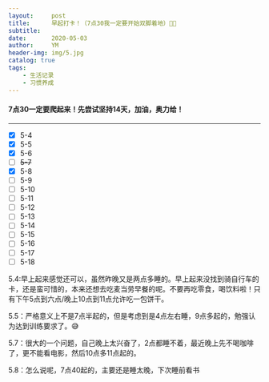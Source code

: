 ```yaml
---
layout:     post
title:      早起打卡！（7点30我一定要开始双脚着地）🥱💪
subtitle:   
date:       2020-05-03
author:     YM
header-img: img/5.jpg
catalog: true
tags:
    - 生活记录
    - 习惯养成
---
```


#### 7点30一定要爬起来！先尝试坚持14天，加油，奥力给！

------



- [x] 5-4
- [x] 5-5
- [x] 5-6
- [ ] ~~5-7~~
- [x] 5-8
- [ ] 5-9
- [ ] 5-10
- [ ] 5-11
- [ ] 5-12
- [ ] 5-13
- [ ] 5-14
- [ ] 5-15
- [ ] 5-16
- [ ] 5-17
- [ ] 5-18

5.4:早上起来感觉还可以，虽然昨晚又是两点多睡的。早上起来没找到骑自行车的卡，还是蛮可惜的，本来还想去吃麦当劳早餐的呢。不要再吃零食，喝饮料啦！只有下午5点到六点/晚上10点到11点允许吃一包饼干。

5.5：严格意义上不是7点半起的，但是考虑到是4点左右睡，9点多起的，勉强认为达到训练要求了。😅

5.7：很大的一个问题，自己晚上太兴奋了，2点都睡不着，最近晚上先不喝咖啡了，更不能看电影，然后10点多11点起的。

5.8：怎么说呢，7点40起的，主要还是睡太晚，下次睡前看书